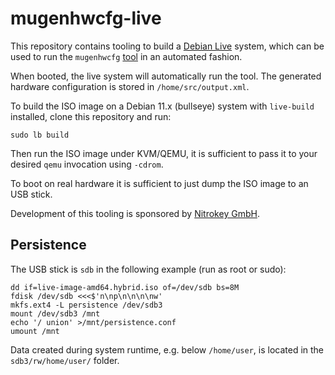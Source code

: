 # mugenhwcfg-live

This repository contains tooling to build a [Debian Live](https://live-team.pages.debian.net/live-manual/html/live-manual/index.en.html) system, which can be used to run the `mugenhwcfg` [tool](https://git.codelabs.ch/?p=muen/mugenhwcfg.git) in an automated fashion.

When booted, the live system will automatically run the tool. The generated hardware configuration is stored in `/home/src/output.xml`.

To build the ISO image on a Debian 11.x (bullseye) system with `live-build` installed, clone this repository and run:

```
sudo lb build
```

Then run the ISO image under KVM/QEMU, it is sufficient to pass it to your desired `qemu` invocation using `-cdrom`.

To boot on real hardware it is sufficient to just dump the ISO image to an USB stick.

Development of this tooling is sponsored by [Nitrokey GmbH](https://nitrokey.com).

## Persistence

The USB stick is `sdb` in the following example (run as root or sudo):

```
dd if=live-image-amd64.hybrid.iso of=/dev/sdb bs=8M
fdisk /dev/sdb <<<$'n\np\n\n\n\nw'
mkfs.ext4 -L persistence /dev/sdb3
mount /dev/sdb3 /mnt
echo '/ union' >/mnt/persistence.conf
umount /mnt
```

Data created during system runtime, e.g. below `/home/user`, is located in the `sdb3/rw/home/user/` folder.
